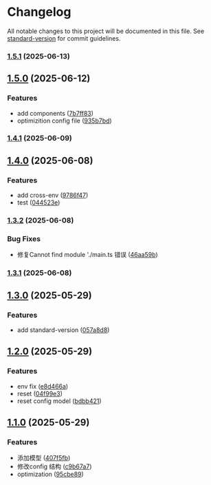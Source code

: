 # Changelog

All notable changes to this project will be documented in this file. See [standard-version](https://github.com/conventional-changelog/standard-version) for commit guidelines.

### [1.5.1](https://github.com/xiaohrose/npm-model/compare/v1.5.0...v1.5.1) (2025-06-13)

## [1.5.0](https://github.com/xiaohrose/npm-model/compare/v1.4.1...v1.5.0) (2025-06-12)


### Features

* add components ([7b7ff83](https://github.com/xiaohrose/npm-model/commit/7b7ff83fc4a6c644c67545d3d3b46b53f9622fa4))
* optimizition config file ([935b7bd](https://github.com/xiaohrose/npm-model/commit/935b7bdcdd545e362115b3a63d46cff8fbd04fc9))

### [1.4.1](https://github.com/xiaohrose/npm-model/compare/v1.4.0...v1.4.1) (2025-06-09)

## [1.4.0](https://github.com/yourusername/deepseek-demo/compare/v1.3.2...v1.4.0) (2025-06-08)


### Features

* add cross-env ([9786f47](https://github.com/yourusername/deepseek-demo/commit/9786f47731f87df80fbbfea6d7f1c2996b3059b8))
* test ([044523e](https://github.com/yourusername/deepseek-demo/commit/044523ed8bbdeca728506be2e85fb46d029d1369))

### [1.3.2](https://github.com/yourusername/deepseek-demo/compare/v1.3.1...v1.3.2) (2025-06-08)


### Bug Fixes

* 修复Cannot find module './main.ts 错误 ([46aa59b](https://github.com/yourusername/deepseek-demo/commit/46aa59ba4dba76cf6699bc66ae9f87e5888a54b2))

### [1.3.1](https://github.com/yourusername/deepseek-demo/compare/v1.3.0...v1.3.1) (2025-06-08)

## [1.3.0](https://github.com/yourusername/deepseek-demo/compare/v1.2.0...v1.3.0) (2025-05-29)


### Features

* add standard-version ([057a8d8](https://github.com/yourusername/deepseek-demo/commit/057a8d8bfdc56ce9a28f3fbfd27250223adf3107))

## [1.2.0](https://github.com/yourusername/deepseek-demo/compare/v1.1.0...v1.2.0) (2025-05-29)


### Features

* env fix ([e8d466a](https://github.com/yourusername/deepseek-demo/commit/e8d466a6a6ea63b8bc1f7d0967d8a4828ecc1fdc))
* reset ([04f99e3](https://github.com/yourusername/deepseek-demo/commit/04f99e37719fa97ccdf3aec9f062490d5faca8d9))
* reset config model ([bdbb421](https://github.com/yourusername/deepseek-demo/commit/bdbb4211ed1a85ab688f8032bea73a7baa79f59a))

## [1.1.0](https://github.com/yourusername/deepseek-demo/compare/v1.0.1...v1.1.0) (2025-05-29)


### Features

* 添加模型 ([407f5fb](https://github.com/yourusername/deepseek-demo/commit/407f5fbd4e8d4f12fe103ffb7bca4ddf4b50d9a8))
* 修改config 结构 ([c9b67a7](https://github.com/yourusername/deepseek-demo/commit/c9b67a703076a6be2fae5f82292c900cbd465ed6))
* optimization ([95cbe89](https://github.com/yourusername/deepseek-demo/commit/95cbe897dac5c1d9bc89c76aebfa3578d196158c))

